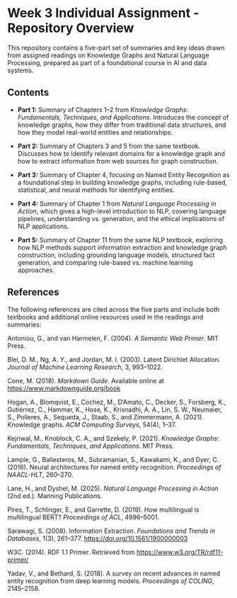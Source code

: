 # Week 3 Individual Assignment - Repository Overview
This repository contains a five-part set of summaries and key ideas drawn from assigned readings on Knowledge Graphs and Natural Language Processing, prepared as part of a foundational course in AI and data systems.

## Contents

- **Part 1:** Summary of Chapters 1–2 from *Knowledge Graphs: Fundamentals, Techniques, and Applications*. Introduces the concept of knowledge graphs, how they differ from traditional data structures, and how they model real-world entities and relationships.
  
- **Part 2:** Summary of Chapters 3 and 5 from the same textbook. Discusses how to identify relevant domains for a knowledge graph and how to extract information from web sources for graph construction.

- **Part 3:** Summary of Chapter 4, focusing on Named Entity Recognition as a foundational step in building knowledge graphs, including rule-based, statistical, and neural methods for identifying entities.

- **Part 4:** Summary of Chapter 1 from *Natural Language Processing in Action*, which gives a high-level introduction to NLP, covering language pipelines, understanding vs. generation, and the ethical implications of NLP applications.

- **Part 5:** Summary of Chapter 11 from the same NLP textbook, exploring how NLP methods support information extraction and knowledge graph construction, including grounding language models, structured fact generation, and comparing rule-based vs. machine learning approaches.

## References

The following references are cited across the five parts and include both textbooks and additional online resources used in the readings and summaries:

Antoniou, G., and van Harmelen, F. (2004). *A Semantic Web Primer*. MIT Press.

Blei, D. M., Ng, A. Y., and Jordan, M. I. (2003). Latent Dirichlet Allocation. *Journal of Machine Learning Research*, 3, 993–1022.

Cone, M. (2018). *Markdown Guide*. Available online at https://www.markdownguide.org/book

Hogan, A., Blomqvist, E., Cochez, M., D’Amato, C., Decker, S., Forsberg, K., Gutiérrez, C., Hammar, K., Hose, K., Krisnadhi, A. A., Lin, S. W., Neumaier, S., Polleres, A., Sequeda, J., Staab, S., and Zimmermann, A. (2021). Knowledge graphs. *ACM Computing Surveys*, 54(4), 1–37.

Kejriwal, M., Knoblock, C. A., and Szekely, P. (2021). *Knowledge Graphs: Fundamentals, Techniques, and Applications*. MIT Press.

Lample, G., Ballesteros, M., Subramanian, S., Kawakami, K., and Dyer, C. (2016). Neural architectures for named entity recognition. *Proceedings of NAACL-HLT*, 260–270.

Lane, H., and Dyshel, M. (2025). *Natural Language Processing in Action* (2nd ed.). Manning Publications.

Pires, T., Schlinger, E., and Garrette, D. (2019). How multilingual is multilingual BERT? *Proceedings of ACL*, 4996–5001.

Sarawagi, S. (2008). Information Extraction. *Foundations and Trends in Databases*, 1(3), 261–377. https://doi.org/10.1561/1900000003

W3C. (2014). RDF 1.1 Primer. Retrieved from https://www.w3.org/TR/rdf11-primer/

Yadav, V., and Bethard, S. (2018). A survey on recent advances in named entity recognition from deep learning models. *Proceedings of COLING*, 2145–2158.
